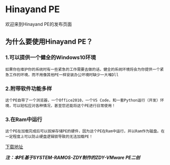 # Hinayand PE

欢迎来到Hinayand PE的发布页面

## 为什么要使用Hinayand PE？
### 1.可以提供一个健全的Windows10环境
    如果你在维护你的系统时有一些紧急的工作需要去做的话，健全的系统环境将会为你提供一个紧急工作的环境，而不用像其他PE一样安装办公环境时缺少一大堆Dll
### 2.附带软件功能多样
    这个PE自带了一个浏览器，一个Office2010，一个VS Code，和一套Python运行（开发）环境，可以轻松应对各种情况，甚至您还能将这个PE进行日常使用！
### 3.在Ram中运行
    这个PE在加载完成后可以拔掉存储PE的硬件，因为这个PE在Ram中运行，并以Ram作为磁盘。在一定程度上可以防止硬盘逻辑锁导致的无法加载PE！

[下载地址](https://myoffice001-my.sharepoint.com/:u:/g/personal/hinayand_myoffice001_onmicrosoft_com/EUVbdt1sWAtHu5EGYM9plSIB1ZnhurWDwcOSNswZi1889Q?e=1ZOJdp)

***注：本PE基于SYSTEM-RAMOS-ZDY制作的ZDY-VMware PE二创***